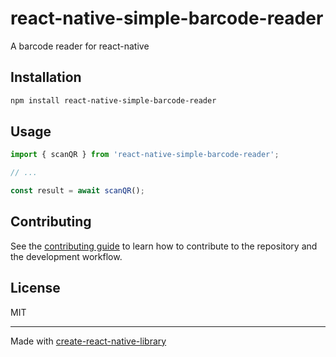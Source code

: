 # react-native-simple-barcode-reader

A barcode reader for react-native

## Installation

```sh
npm install react-native-simple-barcode-reader
```

## Usage

```js
import { scanQR } from 'react-native-simple-barcode-reader';

// ...

const result = await scanQR();
```

## Contributing

See the [contributing guide](CONTRIBUTING.md) to learn how to contribute to the repository and the development workflow.

## License

MIT

---

Made with [create-react-native-library](https://github.com/callstack/react-native-builder-bob)
